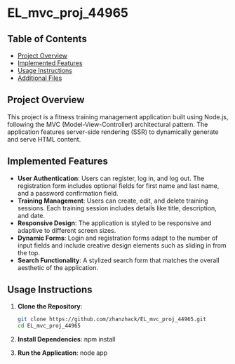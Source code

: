 # EL_mvc_proj_44965

## Table of Contents
- [Project Overview](#project-overview)
- [Implemented Features](#implemented-features)
- [Usage Instructions](#usage-instructions)
- [Additional Files](#additional-files)

## Project Overview
This project is a fitness training management application built using Node.js, following the MVC (Model-View-Controller) architectural pattern. The application features server-side rendering (SSR) to dynamically generate and serve HTML content.

## Implemented Features
- **User Authentication**: Users can register, log in, and log out. The registration form includes optional fields for first name and last name, and a password confirmation field.
- **Training Management**: Users can create, edit, and delete training sessions. Each training session includes details like title, description, and date.
- **Responsive Design**: The application is styled to be responsive and adaptive to different screen sizes.
- **Dynamic Forms**: Login and registration forms adapt to the number of input fields and include creative design elements such as sliding in from the top.
- **Search Functionality**: A stylized search form that matches the overall aesthetic of the application.

## Usage Instructions
1. **Clone the Repository**:
   ```bash
   git clone https://github.com/zhanzhack/EL_mvc_proj_44965.git
   cd EL_mvc_proj_44965

2. **Install Dependencies**:
   npm install

3. **Run the Application**:
   node app
